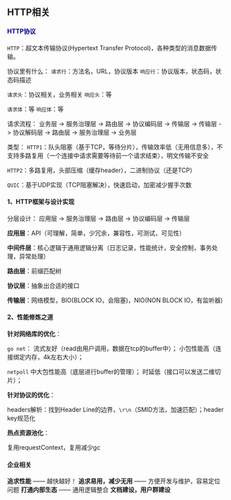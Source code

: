 ## HTTP相关

#### <font color=darkblue>HTTP协议</font>

`HTTP`：超文本传输协议(Hypertext Transfer Protocol)，各种类型的消息数据传输。

协议里有什么：
`请求行`：方法名，URL，协议版本
`响应行`：协议版本，状态码，状态码描述

`请求头`：协议相关，业务相关
`响应头`：等

`请求体`：等
`响应体`：等

请求流程：
业务层 -> 服务治理层 -> 路由层 -> 协议编码层 -> 传输层 ->
传输层 -> 协议解码层 -> 路由层 -> 服务治理层 -> 业务层

类型：
`HTTP1`：队头阻塞（基于TCP，等待分片），传输效率低（无用信息多），不支持多路复用（一个连接中请求需要等待前一个请求结束），明文传输不安全

`HTTP2`：多路复用，头部压缩（缓存header），二进制协议（还是TCP）

`QUIC`：基于UDP实现（TCP阻塞解决），快速启动，加密减少握手次数

#### 1、HTTP框架与设计实现

分层设计： 应用层 -> 服务治理层 -> 路由层 -> 协议编码层 -> 传输层

**应用层**：API（可理解，简单，少冗余，兼容性，可测试，可见性）

**中间件层**：核心逻辑于通用逻辑分离（日志记录，性能统计，安全控制，事务处理，异常处理）

**路由层**：前缀匹配树

**协议层**：抽象出合适的接口

**传输层**：网络模型，BIO(BLOCK IO，会阻塞)，NIO(NON BLOCK IO，有监听器)

#### 2、性能修炼之道

**针对网络库的优化**：

`go net`：
流式友好（read由用户调用，数据在tcp的buffer中）；
小包性能高（连接绑定内存，4k左右大小）；

`netpoll`
中大包性能高（底层进行buffer的管理）；
时延低（接口可以发送二维切片）；

**针对协议的优化**：

headers解析：找到Header Line的边界，`\r\n`（SMID方法，加速匹配）；header key规范化 

**热点资源池化**：

复用requestContext，复用减少gc

#### 企业相关

**追求性能** —— 越快越好！
**追求易用，减少无用** —— 方便开发与维护，容易定位问题
**打通内部生态** —— 通用逻辑整合
**文档建设，用户群建设**
